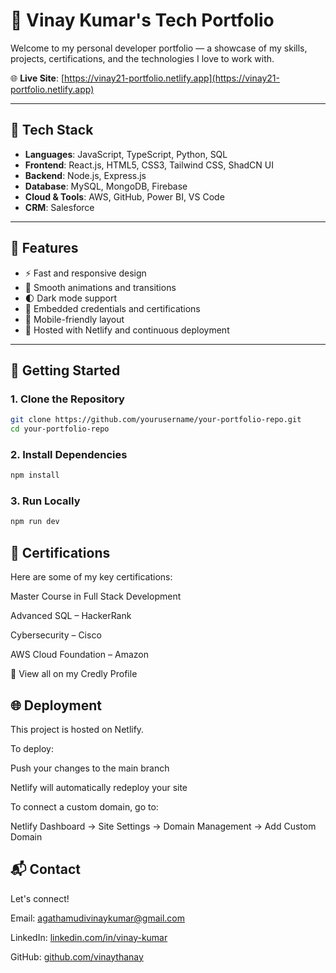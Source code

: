 # 💼 Vinay Kumar's Tech Portfolio

Welcome to my personal developer portfolio — a showcase of my skills, projects, certifications, and the technologies I love to work with.

🌐 **Live Site**: [https://vinay21-portfolio.netlify.app](https://vinay21-portfolio.netlify.app)

---

## 🚀 Tech Stack

- **Languages**: JavaScript, TypeScript, Python, SQL
- **Frontend**: React.js, HTML5, CSS3, Tailwind CSS, ShadCN UI
- **Backend**: Node.js, Express.js
- **Database**: MySQL, MongoDB, Firebase
- **Cloud & Tools**: AWS, GitHub, Power BI, VS Code
- **CRM**: Salesforce

---

## 📄 Features

- ⚡ Fast and responsive design
- 🎨 Smooth animations and transitions
- 🌓 Dark mode support
- 🧾 Embedded credentials and certifications
- 📱 Mobile-friendly layout
- 🔗 Hosted with Netlify and continuous deployment

---

## 🧠 Getting Started

### 1. Clone the Repository

```bash
git clone https://github.com/yourusername/your-portfolio-repo.git
cd your-portfolio-repo

```
### 2. Install Dependencies
```bash
npm install
```
### 3. Run Locally
```bash
npm run dev
```
## 🏅 Certifications
Here are some of my key certifications:

Master Course in Full Stack Development

Advanced SQL – HackerRank

Cybersecurity – Cisco

AWS Cloud Foundation – Amazon

🔗 View all on my Credly Profile

## 🌐 Deployment
This project is hosted on Netlify.

To deploy:

Push your changes to the main branch

Netlify will automatically redeploy your site

To connect a custom domain, go to:

Netlify Dashboard → Site Settings → Domain Management → Add Custom Domain

## 📬 Contact
Let's connect!

Email: agathamudivinaykumar@gmail.com

LinkedIn: [linkedin.com/in/vinay-kumar](https://www.linkedin.com/in/agathamudi-vinay-kumar-0677a4235/)

GitHub: [github.com/vinaythanay](https://github.com/vinaythanay)
